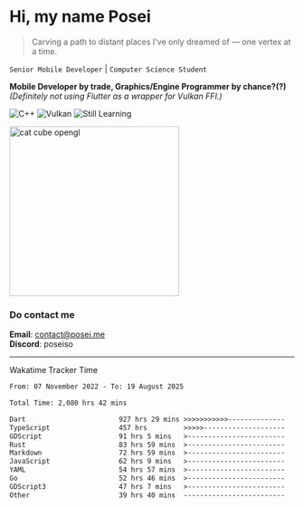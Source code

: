 # Hi, my name Posei

> Carving a path to distant places I've only dreamed of — one vertex at a time.

`Senior Mobile Developer` | `Computer Science Student`  

**Mobile Developer by trade, Graphics/Engine Programmer by chance?(?)**  
_(Definitely not using Flutter as a wrapper for Vulkan FFI.)_

![C++](https://img.shields.io/badge/C++-00599C?style=flat&logo=c%2B%2B&logoColor=white)
![Vulkan](https://img.shields.io/badge/Vulkan-AC162C?style=flat&logo=vulkan&logoColor=white)
![Still Learning](https://img.shields.io/badge/Still%20Learning-FFCC00?style=flat&logoColor=white)

  <img src="https://github.com/user-attachments/assets/54c92bc8-af3e-4bf1-b442-e889f1c01633" width="300" alt="cat cube opengl" />

### Do contact me

**Email**: [contact@posei.me](mailto:contact@posei.me)  
**Discord**: poseiso

---

Wakatime Tracker Time

<!--START_SECTION:waka-->

```txt
From: 07 November 2022 - To: 19 August 2025

Total Time: 2,080 hrs 42 mins

Dart                       927 hrs 29 mins >>>>>>>>>>>--------------   44.58 %
TypeScript                 457 hrs         >>>>>--------------------   21.97 %
GDScript                   91 hrs 5 mins   >------------------------   04.38 %
Rust                       83 hrs 59 mins  >------------------------   04.04 %
Markdown                   72 hrs 59 mins  >------------------------   03.51 %
JavaScript                 62 hrs 9 mins   >------------------------   02.99 %
YAML                       54 hrs 57 mins  >------------------------   02.64 %
Go                         52 hrs 46 mins  >------------------------   02.54 %
GDScript3                  47 hrs 7 mins   >------------------------   02.27 %
Other                      39 hrs 40 mins  -------------------------   01.91 %
```

<!--END_SECTION:waka-->
